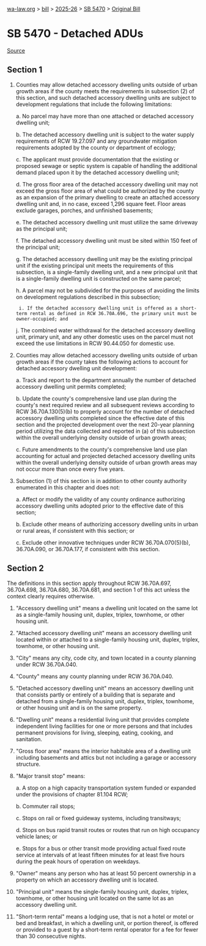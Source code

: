 [wa-law.org](/) > [bill](/bill/) > [2025-26](/bill/2025-26/) > [SB 5470](/bill/2025-26/sb/5470/) > [Original Bill](/bill/2025-26/sb/5470/1/)

# SB 5470 - Detached ADUs

[Source](http://lawfilesext.leg.wa.gov/biennium/2025-26/Pdf/Bills/Senate%20Bills/5470.pdf)

## Section 1
1. Counties may allow detached accessory dwelling units outside of urban growth areas if the county meets the requirements in subsection (2) of this section, and such detached accessory dwelling units are subject to development regulations that include the following limitations:

    a. No parcel may have more than one attached or detached accessory dwelling unit;

    b. The detached accessory dwelling unit is subject to the water supply requirements of RCW 19.27.097 and any groundwater mitigation requirements adopted by the county or department of ecology;

    c. The applicant must provide documentation that the existing or proposed sewage or septic system is capable of handling the additional demand placed upon it by the detached accessory dwelling unit;

    d. The gross floor area of the detached accessory dwelling unit may not exceed the gross floor area of what could be authorized by the county as an expansion of the primary dwelling to create an attached accessory dwelling unit and, in no case, exceed 1,296 square feet. Floor areas exclude garages, porches, and unfinished basements;

    e. The detached accessory dwelling unit must utilize the same driveway as the principal unit;

    f. The detached accessory dwelling unit must be sited within 150 feet of the principal unit;

    g. The detached accessory dwelling unit may be the existing principal unit if the existing principal unit meets the requirements of this subsection, is a single-family dwelling unit, and a new principal unit that is a single-family dwelling unit is constructed on the same parcel;

    h. A parcel may not be subdivided for the purposes of avoiding the limits on development regulations described in this subsection;

        i. If the detached accessory dwelling unit is offered as a short-term rental as defined in RCW 36.70A.696, the primary unit must be owner-occupied; and

    j. The combined water withdrawal for the detached accessory dwelling unit, primary unit, and any other domestic uses on the parcel must not exceed the use limitations in RCW 90.44.050 for domestic use.

2. Counties may allow detached accessory dwelling units outside of urban growth areas if the county takes the following actions to account for detached accessory dwelling unit development:

    a. Track and report to the department annually the number of detached accessory dwelling unit permits completed;

    b. Update the county's comprehensive land use plan during the county's next required review and all subsequent reviews according to RCW 36.70A.130(5)(b) to properly account for the number of detached accessory dwelling units completed since the effective date of this section and the projected development over the next 20-year planning period utilizing the data collected and reported in (a) of this subsection within the overall underlying density outside of urban growth areas;

    c. Future amendments to the county's comprehensive land use plan accounting for actual and projected detached accessory dwelling units within the overall underlying density outside of urban growth areas may not occur more than once every five years.

3. Subsection (1) of this section is in addition to other county authority enumerated in this chapter and does not:

    a. Affect or modify the validity of any county ordinance authorizing accessory dwelling units adopted prior to the effective date of this section;

    b. Exclude other means of authorizing accessory dwelling units in urban or rural areas, if consistent with this section; or

    c. Exclude other innovative techniques under RCW 36.70A.070(5)(b), 36.70A.090, or 36.70A.177, if consistent with this section.

## Section 2
The definitions in this section apply throughout RCW 36.70A.697, 36.70A.698, 36.70A.680,  36.70A.681, and section 1 of this act unless the context clearly requires otherwise.

1. "Accessory dwelling unit" means a dwelling unit located on the same lot as a single-family housing unit, duplex, triplex, townhome, or other housing unit.

2. "Attached accessory dwelling unit" means an accessory dwelling unit located within or attached to a single-family housing unit, duplex, triplex, townhome, or other housing unit.

3. "City" means any city, code city, and town located in a county planning under RCW 36.70A.040.

4. "County" means any county planning under RCW 36.70A.040.

5. "Detached accessory dwelling unit" means an accessory dwelling unit that consists partly or entirely of a building that is separate and detached from a single-family housing unit, duplex, triplex, townhome, or other housing unit and is on the same property.

6. "Dwelling unit" means a residential living unit that provides complete independent living facilities for one or more persons and that includes permanent provisions for living, sleeping, eating, cooking, and sanitation.

7. "Gross floor area" means the interior habitable area of a dwelling unit including basements and attics but not including a garage or accessory structure.

8. "Major transit stop" means:

    a. A stop on a high capacity transportation system funded or expanded under the provisions of chapter 81.104 RCW;

    b. Commuter rail stops;

    c. Stops on rail or fixed guideway systems, including transitways;

    d. Stops on bus rapid transit routes or routes that run on high occupancy vehicle lanes; or

    e. Stops for a bus or other transit mode providing actual fixed route service at intervals of at least fifteen minutes for at least five hours during the peak hours of operation on weekdays.

9. "Owner" means any person who has at least 50 percent ownership in a property on which an accessory dwelling unit is located.

10. "Principal unit" means the single-family housing unit, duplex, triplex, townhome, or other housing unit located on the same lot as an accessory dwelling unit.

11. "Short-term rental" means a lodging use, that is not a hotel or motel or bed and breakfast, in which a dwelling unit, or portion thereof, is offered or provided to a guest by a short-term rental operator for a fee for fewer than 30 consecutive nights.
